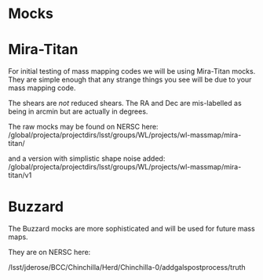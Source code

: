 # Mocks


# Mira-Titan

For initial testing of mass mapping codes we will be using Mira-Titan mocks.
They are simple enough that any strange things you see will be due to your mass mapping code.

The shears are *not* reduced shears.  The RA and Dec are mis-labelled as being in arcmin but are actually in degrees.

The raw mocks may be found on NERSC here:
/global/projecta/projectdirs/lsst/groups/WL/projects/wl-massmap/mira-titan/

and a version with simplistic shape noise added:
/global/projecta/projectdirs/lsst/groups/WL/projects/wl-massmap/mira-titan/v1



# Buzzard


The Buzzard mocks are more sophisticated and will be used for future mass maps.

They are on NERSC here:

/lsst/jderose/BCC/Chinchilla/Herd/Chinchilla-0/addgalspostprocess/truth
